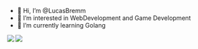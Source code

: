 - 👋 Hi, I’m @LucasBremm
- 👀 I’m interested in WebDevelopment and Game Development
- 🌱 I’m currently learning Golang

<div>
  <img align="left" src="https://github-readme-stats.vercel.app/api?username=LucasBremm&show_icons=true&theme=dark&hide=stars,issues&&count_private=true" />
  <img align="top-right"src="https://streak-stats.demolab.com?user=LucasBremm&theme=dark&hide_border=true&locale=pt-br)](https://git.io/streak-stats"/>
</div>

<!---
LucasBremm/LucasBremm is a ✨ special ✨ repository because its `README.md` (this file) appears on your GitHub profile.
You can click the Preview link to take a look at your changes.
--->
